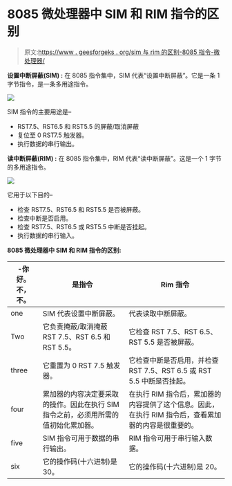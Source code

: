 # 8085 微处理器中 SIM 和 RIM 指令的区别

> 原文:[https://www . geesforgeks . org/sim 与 rim 的区别-8085 指令-微处理器/](https://www.geeksforgeeks.org/difference-between-sim-and-rim-instructions-in-8085-microprocessor/)

**设置中断屏蔽(SIM) :**
在 8085 指令集中，SIM 代表“设置中断屏蔽”。它是一条 1 字节指令，是一条多用途指令。

![](img/9338a9a5d1056a836f73c80039db18b2.png)

SIM 指令的主要用途是–

*   RST7.5、RST6.5 和 RST5.5 的屏蔽/取消屏蔽
*   复位至 0 RST7.5 触发器。
*   执行数据的串行输出。

**读中断屏蔽(RIM) :**
在 8085 指令集中，RIM 代表“读中断屏蔽”。这是一个 1 字节的多用途指令。

![](img/9962be3e6b3b561ef66787c191ee9ec5.png)

它用于以下目的–

*   检查 RST7.5、RST6.5 和 RST5.5 是否被屏蔽。
*   检查中断是否启用。
*   检查 RST7.5、RST6.5 或 RST5.5 中断是否挂起。
*   执行数据的串行输入。

**8085 微处理器中 SIM 和 RIM 指令的区别:**

<center>

| -你好。不，不。 | 是指令 | Rim 指令 |
| --- | --- | --- |
| one | SIM 代表设置中断屏蔽。 | 代表读取中断屏蔽。 |
| Two | 它负责掩蔽/取消掩蔽 RST 7.5、RST 6.5 和 RST 5.5。 | 它检查 RST 7.5、RST 6.5、RST 5.5 是否被屏蔽。 |
| three | 它重置为 0 RST 7.5 触发器。 | 它检查中断是否启用，并检查 RST 7.5、RST 6.5 或 RST 5.5 中断是否挂起。 |
| four | 累加器的内容决定要采取的操作。因此在执行 SIM 指令之前，必须用所需的值初始化累加器。 | 在执行 RIM 指令后，累加器的内容提供了这个信息。因此，在执行 RIM 指令后，查看累加器的内容是很重要的。 |
| five | SIM 指令可用于数据的串行输出。 | RIM 指令可用于串行输入数据。 |
| six | 它的操作码(十六进制)是 30。 | 它的操作码(十六进制)是 20。 |

</center>